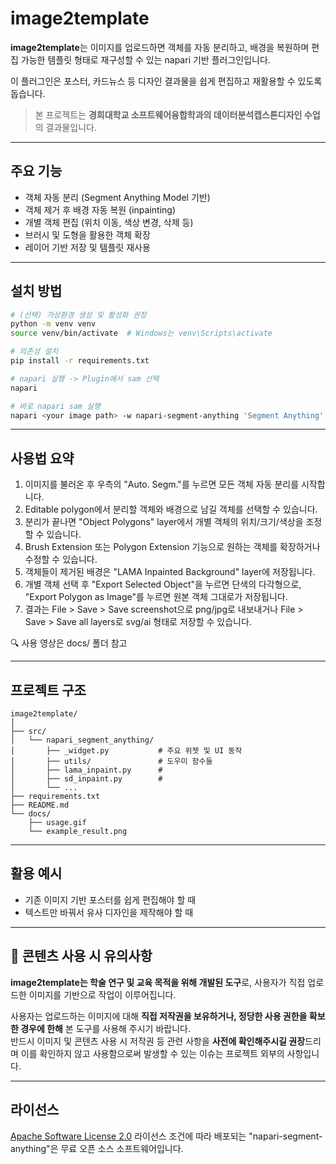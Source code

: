 # image2template

**image2template**는 이미지를 업로드하면 객체를 자동 분리하고, 배경을 복원하며 편집 가능한 템플릿 형태로 재구성할 수 있는 napari 기반 플러그인입니다.

이 플러그인은 포스터, 카드뉴스 등 디자인 결과물을 쉽게 편집하고 재활용할 수 있도록 돕습니다.

> 본 프로젝트는 **경희대학교 소프트웨어융합학과의 데이터분석캡스톤디자인 수업**의 결과물입니다.

---

## 주요 기능

- 객체 자동 분리 (Segment Anything Model 기반)
- 객체 제거 후 배경 자동 복원 (inpainting)
- 개별 객체 편집 (위치 이동, 색상 변경, 삭제 등)
- 브러시 및 도형을 활용한 객체 확장
- 레이어 기반 저장 및 템플릿 재사용

---

## 설치 방법

```bash
# (선택) 가상환경 생성 및 활성화 권장
python -m venv venv
source venv/bin/activate  # Windows는 venv\Scripts\activate

# 의존성 설치
pip install -r requirements.txt

# napari 실행 -> Plugin에서 sam 선택
napari

# 바로 napari sam 실행
napari <your image path> -w napari-segment-anything 'Segment Anything'

```

---

## 사용법 요약

1.	이미지를 불러온 후 우측의 "Auto. Segm."를 누르면 모든 객체 자동 분리를 시작합니다.
2.	Editable polygon에서 분리할 객체와 배경으로 남길 객체를 선택할 수 있습니다.
3.	분리가 끝나면 "Object Polygons" layer에서 개별 객체의 위치/크기/색상을 조정할 수 있습니다.
4.	Brush Extension 또는 Polygon Extension 기능으로 원하는 객체를 확장하거나 수정할 수 있습니다.
5.	객체들이 제거된 배경은 "LAMA Inpainted Background" layer에 저장됩니다.
6.	개별 객체 선택 후 "Export Selected Object"을 누르면 단색의 다각형으로, "Export Polygon as Image"를 누르면 원본 객체 그대로가 저장됩니다.
7.	결과는 File > Save > Save screenshot으로 png/jpg로 내보내거나 File > Save > Save all layers로 svg/ai 형태로 저장할 수 있습니다.

🔍 사용 영상은 docs/ 폴더 참고

---

## 프로젝트 구조

```
image2template/
│
├── src/
│   └── napari_segment_anything/
│       ├── _widget.py           # 주요 위젯 및 UI 동작
│       ├── utils/               # 도우미 함수들
│       ├── lama_inpaint.py      #
│       ├── sd_inpaint.py        #
│       └── ...
├── requirements.txt
├── README.md
└── docs/
    ├── usage.gif
    └── example_result.png
```

---

## 활용 예시

- 기존 이미지 기반 포스터를 쉽게 편집해야 할 때
- 텍스트만 바꿔서 유사 디자인을 제작해야 할 때

---

## 🚨 콘텐츠 사용 시 유의사항

**image2template는 학술 연구 및 교육 목적을 위해 개발된 도구**로, 사용자가 직접 업로드한 이미지를 기반으로 작업이 이루어집니다.

사용자는 업로드하는 이미지에 대해 **직접 저작권을 보유하거나, 정당한 사용 권한을 확보한 경우에 한해** 본 도구를 사용해 주시기 바랍니다.   
반드시 이미지 및 콘텐츠 사용 시 저작권 등 관련 사항을 **사전에 확인해주시길 권장**드리며 이를 확인하지 않고 사용함으로써 발생할 수 있는 이슈는 프로젝트 외부의 사항입니다.

---

## 라이선스
[Apache Software License 2.0](https://www.apache.org/licenses/LICENSE-2.0) 라이선스 조건에 따라 배포되는 "napari-segment-anything"은 무료 오픈 소스 소프트웨어입니다.
